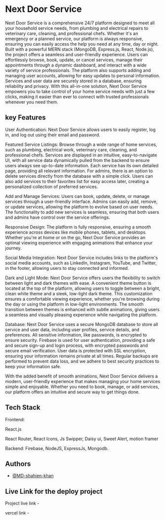 
# Next Door Service


Next Door Service is a comprehensive 24/7 platform designed to meet all your household service needs, from plumbing and electrical repairs to veterinary care, cleaning, and professional chefs. Whether it's an emergency or a planned service, our platform is always responsive, ensuring you can easily access the help you need at any time, day or night. Built with a powerful MERN stack (MongoDB, Express.js, React, Node.js), the project offers a seamless and user-friendly experience. Users can effortlessly browse, book, update, or cancel services, manage their appointments through a dynamic dashboard, and interact with a wide variety of service professionals. The platform also supports adding and managing user accounts, allowing for easy updates to personal information. Services and user data are securely stored in a database, ensuring reliability and privacy. With this all-in-one solution, Next Door Service empowers you to take control of your home service needs with just a few clicks, making it easier than ever to connect with trusted professionals whenever you need them.

## key Features

User Authentication: Next Door Service allows users to easily register, log in, and log out using their email and password. 

Featured Service Listings: Browse through a wide range of home services, such as plumbing, electrical work, veterinary care, cleaning, and professional chefs. Services are displayed in an intuitive, easy-to-navigate UI, with all service data dynamically pulled from the backend to ensure users always see up-to-date information. Each service has its own detailed page, providing all relevant information. For admins, there is an option to delete services directly from the database with a simple click. Users can also add services to their favorites list for easy access later, creating a personalized collection of preferred services.

Add and Manage Services: Users can book, update, delete, or manage services through a user-friendly interface. Admins can easily add, remove, or update services, allowing the platform to evolve based on user needs. The functionality to add new services is seamless, ensuring that both users and admins have control over the service offerings.

Responsive Design: The platform is fully responsive, ensuring a smooth experience across devices like mobile phones, tablets, and desktops. Whether you're at home or on the go, Next Door Service provides an optimal viewing experience with engaging animations that enhance your journey.

Social Media Integration: Next Door Service includes links to the platform's social media accounts, such as LinkedIn, Instagram, YouTube, and Twitter, in the footer, allowing users to stay connected and informed.

Dark and Light Mode: Next Door Service offers users the flexibility to switch between light and dark themes with ease. A convenient theme button is located at the top of the platform, allowing users to toggle between a bright, clean white theme and a sleek, low-light dark theme. This customization ensures a comfortable viewing experience, whether you're browsing during the day or using the platform in low-light environments. The smooth transition between themes is enhanced with subtle animations, giving users a seamless and visually pleasing experience while navigating the platform.

Database: Next Door Service uses a secure MongoDB database to store all service and user data, including user profiles, service details, and preferences. All sensitive information, like passwords, is encrypted to ensure security. Firebase is used for user authentication, providing a safe and secure sign-up and login process, with encrypted passwords and secure email verification. User data is protected with SSL encryption, ensuring your information remains private at all times. Regular backups are performed to prevent data loss, and we adhere to best security practices to keep your information safe.

With the added benefit of smooth animations, Next Door Service delivers a modern, user-friendly experience that makes managing your home services simple and enjoyable. Whether you need to book, manage, or add services, our platform offers an intuitive and secure way to get things done.

## Tech Stack

Frontend:

React.js

React Router,  React Icons, Js Swipper, Daisy ui, Sweet Alert, motion framer

Backend:
Firebase, NodeJS, ExpressJs, Mongodb.



## Authors

- [@MD-shahien-khan](https://github.com/Md-shahien-khan)


## Live Link for the deploy project
Project live link - 


vercel link - 

